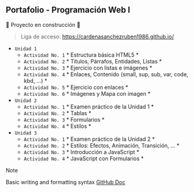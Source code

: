 ## Portafolio - Programación Web I
:construction: Proyecto en construcción :construction:

> Liga de acceso: https://cardenasanchezruben1986.github.io/

 - `Unidad 1`
   - `Actividad No. 1` * Estructura básica HTML5 *
   - `Actividad No. 2` * Títulos, Párrafos, Entidades, Listas *
   - `Actividad No. 3` * Ejercicio con listas e imágenes *
   - `Actividad No. 4` * Enlaces, Contenido (small, sup, sub, var, code, kbd, ...) *
   - `Actividad No. 5` * Ejercicio con enlaces *
   - `Actividad No. 6` * Imágenes y Mapa con imagen *
 - `Unidad 2`
   - `Actividad No. 1` * Examen práctico de la Unidad 1 *
   - `Actividad No. 2` * Tablas *
   - `Actividad No. 3` * Formularios *
   - `Actividad No. 4` * Estilos *
 - `Unidad 3`
   - `Actividad No. 1` * Examen práctico de la Unidad 2 *
   - `Actividad No. 2` * Estilos: Efectos, Animación, Transición, ... *
   - `Actividad No. 3` * Introducción a JavaScript *
   - `Actividad No. 4` * JavaScript con Formularios *

> [!NOTE]
> Basic writing and formatting syntax [GitHub Doc](https://docs.github.com/en/get-started/writing-on-github/getting-started-with-writing-and-formatting-on-github/basic-writing-and-formatting-syntax)
